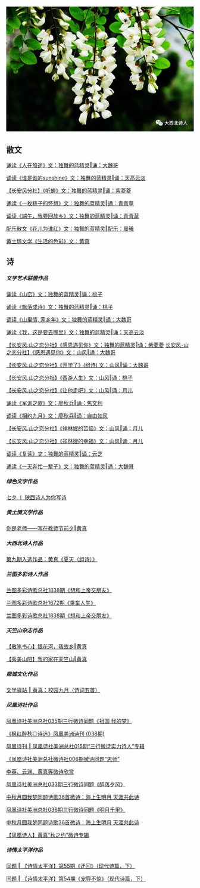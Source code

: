 ![alt](https://raw.githubusercontent.com/Frank093099/Frank093099.github.io/master/2.jpeg)  


散文
-------------------
[诵读《人在旅途》文：独舞的蓝精灵‖诵：大魏哥](https://mp.weixin.qq.com/s/qJfaJb6Vm89cORC-77cJcA)  

[诵读《谁是谁的sunshine》文：独舞的蓝精灵‖诵：天高云淡](https://mp.weixin.qq.com/s/9nEgrvk_Sko_I03hh4Hbkw)  

[【长安风分社】《听蝉》文：独舞的蓝精灵‖诵：紫菱菱](https://mp.weixin.qq.com/s/UCdbEiml2cNt0OjxPhXDgw)  

[诵读《一枚粽子的怀想》文：独舞的蓝精灵‖诵：青青草](https://mp.weixin.qq.com/s/lqRX70zAFu3XwYcbsggNJg) 

[诵读《端午，我要回故乡》文：独舞的蓝精灵‖诵：青青草](https://mp.weixin.qq.com/s/2aDvy1js0GgYUUDOorFZuQ) 

[配乐散文《花儿为谁红》文：独舞的蓝精灵‖配乐：晨曦](https://mp.weixin.qq.com/s/VcooosjWATayR_rWf7aVTA)

[黄土情文学《生活的色彩》文：黄真](https://mp.weixin.qq.com/s?__biz=MzUzMTMyMTMzNw==&mid=2247485530&;idx=3&sn=02c6ef044c03bcabae9871ecf6126176&amp;chksm=fa4510cccd3299dae79d8e004e0557412a9fe9bc2a5ab235a57508f798b46f75f9ed5a3aa2cc&mpshare=1&scene=2&srcid=0724Hg2EeZl4CEBnFBOKnMpW&from=timeline&;ascene=2&amp;devicetype=android-24&amp;version=26060739&;nettype=WIFI&abtest_cookie=BAABAAoACwANABMABAAllx4AWZkeAH2ZHgCBmR4AAAA%3D&lang=zh_CN&amp;pass_ticket=DwqwZroeVm7CABryNKdDghyQzWG8Li8NtO%2BrMvAxmrdTSh9wLWZJGffLcHvDuoA%2B&amp;wx_header=1)

诗
-------------------
##### 文学艺术联盟作品  

[诵读《山峦》文：独舞的蓝精灵‖诵：桃子](https://mp.weixin.qq.com/s/QU89PwQXSmxYqzP9KcTQUw)  

[诵读《飘落成诗》文：独舞的蓝精灵‖诵：桃子](https://mp.weixin.qq.com/s/Yt-AjoHOoAxiRhh-y4G83A)  

[诵读《山里情, 家乡年》文：独舞的蓝精灵‖诵：大魏哥](https://mp.weixin.qq.com/s/hfssYRQ6B05knddGTtKkCA)  

[诵读《我，这是要去哪里》文：独舞的蓝精灵‖诵：天高云淡](https://mp.weixin.qq.com/s/bhu8vIeWvlsA0WcjGAW6sw)  

[【长安风.山之恋分社】《感恩遇见你》文：独舞的蓝精灵‖诵：紫菱菱](https://mp.weixin.qq.com/s?__biz=MzI3NjczMjIwNw==&mid=2247500110&;idx=1&sn=d65f596c649b92c5e56090bd8e34c929&amp;chksm=eb73810edc040818e34ff6244745c8b1bcfef935bf800a689b772a9b2a90d5891f09c8d8906b&mpshare=1&scene=2&srcid=0820wELrBYGmJdWOZ7nxH7sJ&from=timeline&;ascene=2&amp;devicetype=android-24&amp;version=26060739&;nettype=WIFI&abtest_cookie=BAABAAoACwANABMABAAllx4AWZkeAH2ZHgCBmR4AAAA%3D&lang=zh_CN&amp;pass_ticket=DwqwZroeVm7CABryNKdDghyQzWG8Li8NtO%2BrMvAxmrdTSh9wLWZJGffLcHvDuoA%2B&amp;wx_header=1) 
[长安风-山之恋分社】《感恩遇见你》文：山风‖诵：大魏哥](https://mp.weixin.qq.com/s?__biz=MzI3NjczMjIwNw==&mid=2247500331&;idx=1&sn=bd43d0787bc83eec25452d3ee24fdeb6&amp;chksm=eb73826bdc040b7db03677cfc869b7778d1a42aa92815c13b152c5e1151ed92cafcd1b0fd1ad&mpshare=1&scene=2&srcid=0823rKCndA42eJuJzEN985SX&from=timeline&;ascene=2&amp;devicetype=android-24&amp;version=26060739&;nettype=WIFI&abtest_cookie=BAABAAoACwANABMABAAllx4AWZkeAH2ZHgCBmR4AAAA%3D&lang=zh_CN&amp;pass_ticket=DwqwZroeVm7CABryNKdDghyQzWG8Li8NtO%2BrMvAxmrdTSh9wLWZJGffLcHvDuoA%2B&amp;wx_header=1)  

[【长安风.山之恋分社】《开学了》(组诗) 文：山风‖诵：大魏哥](https://mp.weixin.qq.com/s/c3zBH1pMkc41ekljNeLl3A)  

[【长安风.山之恋分社】《西游人生》文：山风‖诵：桃子](https://mp.weixin.qq.com/s/Wau6opfJ2Ak7sdI56xUjaA) 

[【长安风.山之恋分社】《让他走吧》文：山风‖诵：月儿](https://mp.weixin.qq.com/s?__biz=MzI3NjczMjIwNw==&mid=2247502312&;idx=7&sn=58e5f00e3fd6e9f7e48f6ae8a1561183&amp;chksm=eb7389a8dc0400be68d52145d20812b9039a666a32cce6d868f2b22f92a8513556e489c6cfa8&mpshare=1&scene=2&srcid=0918GBHPqsRTmQhYx8lfLp27&from=timeline&;ascene=2&amp;devicetype=android-24&amp;version=26060739&;nettype=WIFI&abtest_cookie=BAABAAoACwANABMABAAllx4AWZkeAH2ZHgCBmR4AAAA%3D&lang=zh_CN&amp;pass_ticket=DwqwZroeVm7CABryNKdDghyQzWG8Li8NtO%2BrMvAxmrdTSh9wLWZJGffLcHvDuoA%2B&amp;wx_header=1)  

[诵读《军训之歌》文：廖秋兵‖诵：焦文利](https://mp.weixin.qq.com/s/LBxf0yycjDma4ljPKWVYyg)  

[诵读《相约九月》文：廖秋兵‖诵：自由如风](https://mp.weixin.qq.com/s?__biz=MzI3NjczMjIwNw==&mid=2247502469&idx=2&sn=fcf0f86e2649bb3e5b3e1dcb6e7e46d5&chksm=eb738ac5dc0403d3c9527ca267e966b223c11d04786bc551fb40e028078841f02a51ce6cca8a&mpshare=1&scene=2&srcid=0923cq3YmEova7z14OaXHiLz&from=timeline&ascene=2&devicetype=android-24&version=26060739&nettype=WIFI&abtest_cookie=BAABAAoACwANABMABAAllx4AWZkeAH2ZHgCBmR4AAAA%3D&lang=zh_CN&pass_ticket=e8g7Y3KdoCM8KZ7K6%2FJPoCVonLOLzJYKpvLAqHyD9VtiOX%2FHXcgqk%2FgTFPZ7CiEB&wx_header=1)  

[【长安风.山之恋分社】《祥林嫂的苦恼》文：山风‖诵：月儿](https://mp.weixin.qq.com/s/sT0uN1XbTsuf6zMHPG9cCA)  

[【长安风.山之恋分社】《祥林嫂的幸福》文：山风‖诵：月儿](https://mp.weixin.qq.com/s?__biz=MzI3NjczMjIwNw==&mid=2247502335&idx=1&sn=3672e471edfb90d864a92ee00e32cc41&chksm=eb7389bfdc0400a92a55dafd771af66c9b4562dec91a1e529fcdd115553deb5d74686eb10234&mpshare=1&scene=2&srcid=0919rVDvJGSmMw86HeQ3WNPR&from=timeline&ascene=2&devicetype=android-24&version=26060739&nettype=WIFI&abtest_cookie=BAABAAoACwANABMABAAllx4AWZkeAH2ZHgCBmR4AAAA%3D&lang=zh_CN&pass_ticket=e8g7Y3KdoCM8KZ7K6%2FJPoCVonLOLzJYKpvLAqHyD9VtiOX%2FHXcgqk%2FgTFPZ7CiEB&wx_header=1)  

[诵读《复读》文：独舞的蓝精灵‖诵：云芝](https://mp.weixin.qq.com/s?__biz=MzI3NjczMjIwNw==&mid=2247498756&;idx=3&sn=30acba441d9f55b7e6051ae7317a11f5&amp;chksm=eb73bc44dc043552340e0e27810b591f953c203ad6e866a56c78d7eca60bc74ec9383e384260&mpshare=1&scene=2&srcid=0724uZDPNG2Bs89jzOTNOJM5&from=timeline&;ascene=2&amp;devicetype=android-24&amp;version=26060739&;nettype=WIFI&abtest_cookie=BAABAAoACwANABMABAAllx4AWZkeAH2ZHgCBmR4AAAA%3D&lang=zh_CN&amp;pass_ticket=DwqwZroeVm7CABryNKdDghyQzWG8Li8NtO%2BrMvAxmrdTSh9wLWZJGffLcHvDuoA%2B&amp;wx_header=1) 

[诵读《一天奔忙一辈子》文：独舞的蓝精灵‖诵：大魏哥](https://mp.weixin.qq.com/s?__biz=MzI3NjczMjIwNw==&mid=2247498794&;idx=1&sn=98bc9f7fa038f685c143a0c09db84fd2&amp;chksm=eb73bc6adc04357c0331b4e29c7cf93f5467443e186d5cd004e308129ce97dc584aed22a68dc&mpshare=1&scene=2&srcid=07252NO7kkUKZGqfrYezqDMw&from=timeline&;ascene=2&amp;devicetype=android-24&amp;version=26060739&;nettype=WIFI&abtest_cookie=BAABAAoACwANABMABAAllx4AWZkeAH2ZHgCBmR4AAAA%3D&lang=zh_CN&amp;pass_ticket=DwqwZroeVm7CABryNKdDghyQzWG8Li8NtO%2BrMvAxmrdTSh9wLWZJGffLcHvDuoA%2B&amp;wx_header=1)  



##### 绿色文学作品  

[七夕 丨 陕西诗人为你写诗](https://mp.weixin.qq.com/s/NGEfNjqY4zbQgLA6IQn7jQ)  

##### 黄土情文学作品  

[你是老师——写在教师节前夕‖黄真](https://mp.weixin.qq.com/s/65iEEQh2EfzI3XSo1pObfQ)  

##### 大西北诗人作品  

[第九期入选作品：黄真《夏天（组诗）》](https://mp.weixin.qq.com/s/gi_2HwAerXNrl7KtCXb2iw)  

##### 兰图多彩诗人作品  

[兰图多彩诗歌总社1838期《想和上帝交朋友》](https://mp.weixin.qq.com/s?__biz=MzU4NjMxNzk1Mw==&mid=2247496253&idx=2&sn=70758da5b25bc78e297076e81b628995&chksm=fdff9bd3ca8812c538358ad4fa15d099d5d3666b8ab843835dc4bc532a8eed90df34572095b7&mpshare=1&scene=2&srcid=0922BIGBhiYJWcaZJcTSMxSy&from=timeline&ascene=2&devicetype=android-24&version=26060739&nettype=WIFI&abtest_cookie=BAABAAoACwANABMABAAllx4AWZkeAH2ZHgCBmR4AAAA%3D&lang=zh_CN&pass_ticket=e8g7Y3KdoCM8KZ7K6%2FJPoCVonLOLzJYKpvLAqHyD9VtiOX%2FHXcgqk%2FgTFPZ7CiEB&wx_header=1) 

[兰图多彩诗歌总社1672期《乘车人生》](https://mp.weixin.qq.com/s?__biz=MzU4NjMxNzk1Mw==&mid=2247495182&;idx=1&sn=96ec598869a7e19e0ed438e6a3cfe90b&amp;chksm=fdff87e0ca880ef64005b0bcb998d112a3f5ce40e7ba29fd7a4d7a6f94b553eed070a1fcc48b&mpshare=1&scene=2&srcid=08086wyFdyKRVXh1xzU7Yjvk&from=timeline&;ascene=2&amp;devicetype=android-24&amp;version=26060739&;nettype=WIFI&abtest_cookie=BAABAAoACwANABMABAAllx4AWZkeAH2ZHgCBmR4AAAA%3D&lang=zh_CN&amp;pass_ticket=DwqwZroeVm7CABryNKdDghyQzWG8Li8NtO%2BrMvAxmrdTSh9wLWZJGffLcHvDuoA%2B&amp;wx_header=1) 

[兰图多彩诗歌总社1838期《想和上帝交朋友》](https://mp.weixin.qq.com/s?__biz=MzU4NjMxNzk1Mw==&mid=2247496253&idx=2&sn=70758da5b25bc78e297076e81b628995&chksm=fdff9bd3ca8812c538358ad4fa15d099d5d3666b8ab843835dc4bc532a8eed90df34572095b7&mpshare=1&scene=2&srcid=0922BIGBhiYJWcaZJcTSMxSy&from=timeline&ascene=2&devicetype=android-24&version=26060739&nettype=WIFI&abtest_cookie=BAABAAoACwANABMABAAllx4AWZkeAH2ZHgCBmR4AAAA%3D&lang=zh_CN&pass_ticket=e8g7Y3KdoCM8KZ7K6%2FJPoCVonLOLzJYKpvLAqHyD9VtiOX%2FHXcgqk%2FgTFPZ7CiEB&wx_header=1)  



##### 天竺山杂志作品  

[【散笔书心】银花河，我故乡‖黄真](https://mp.weixin.qq.com/s/25a-pM7d__N7ys0IgwrClA)  

[【秀美山阳】我的家在天竺山‖黄真](https://mp.weixin.qq.com/s/QNsQsWglxqKZjsBa0eeu9g)  

##### 南城文化作品  

[文学驿站 ‖ 黄真：校园九月（诗词五首）](https://mp.weixin.qq.com/s?__biz=MzAxMTk3NTczMg==&mid=2247492466&idx=2&sn=9ae5458eb833aae036fd9d1d4dae754d&chksm=9bba4e29accdc73f2d6d041b7913381a49638c528fca7dec721e68831e2e4232812bd9e96d36&mpshare=1&scene=2&srcid=0911Su67WBzkUGCnpkyBrfJy&from=timeline&ascene=2&devicetype=android-24&version=26060739&nettype=WIFI&abtest_cookie=BAABAAoACwANABMABAAllx4AWZkeAH2ZHgCBmR4AAAA%3D&lang=zh_CN&pass_ticket=e8g7Y3KdoCM8KZ7K6%2FJPoCVonLOLzJYKpvLAqHyD9VtiOX%2FHXcgqk%2FgTFPZ7CiEB&wx_header=1)  

##### 凤凰诗社作品  

[凤凰诗社美洲总社035期三行微诗同题《祖国 我的梦》](https://www.meipian.cn/1mo5d7il?share_depth=2&user_id=ohbsluA9pAxp2hwCtZjLPcxOOfAc&share_user_mpuuid=ba9ce8bbf713f2e18bb5c8e66e399ab8&first_share_uid=16790109&from=timeline)  

[《枫红醉秋◎诗选》凤凰美洲诗刊 (038期)](https://www.meipian.cn/1n8vgme8?share_depth=2&user_id=ohbsluA9pAxp2hwCtZjLPcxOOfAc&share_user_mpuuid=ba9ce8bbf713f2e18bb5c8e66e399ab8&first_share_uid=16790109&from=timeline)  

[凤凰诗刊 ‖ 凤凰诗社美洲总社015期“三行微诗实力诗人”专辑](https://mp.weixin.qq.com/s?__biz=MzUyNjgwNDIwMA==&mid=2247483826&idx=1&sn=ebafb6deb9d6299e02185816dd19fb8b&chksm=fa087435cd7ffd23018f75a461d53567ebaa3b0813ab152ea15e39a2143ba84d851434c5c6ac&mpshare=1&scene=2&srcid=0916xgPVCvZkF1tPuZMiTMxl&from=timeline&ascene=2&devicetype=android-24&version=26060739&nettype=WIFI&abtest_cookie=BAABAAoACwANABMABAAllx4AWZkeAH2ZHgCBmR4AAAA%3D&lang=zh_CN&pass_ticket=e8g7Y3KdoCM8KZ7K6%2FJPoCVonLOLzJYKpvLAqHyD9VtiOX%2FHXcgqk%2FgTFPZ7CiEB&wx_header=1)  

[《凤凰诗社美洲总社微诗社006期微诗同题“恩师”](https://www.meipian.cn/1lr9an71?share_depth=3&user_id=ohbsluA9pAxp2hwCtZjLPcxOOfAc&share_user_mpuuid=null&first_share_uid=null&from=timeline)  

[李英、云渊、黄真等微诗欣赏](https://ishare.iclient.ifeng.com/tizmm/news/shareNews?fromType=vampire&forward=1&aid=sub_78735646&ch=&aman=deNcd3yfdbQ43aGeafk7afs404i350G7e0T9dfNb17&gud=99j894K379&from=timeline)  

[凤凰诗社美洲总社033期三行微诗同题《醉落夕风》](https://www.meipian.cn/1m9excry?share_depth=3&user_id=ohbsluA9pAxp2hwCtZjLPcxOOfAc&share_user_mpuuid=ba9ce8bbf713f2e18bb5c8e66e399ab8&first_share_uid=16790109&from=timeline)  

[中秋月圆我梦同题诗歌36首微诗：海上生明月 天涯共此诗](https://mbd.baidu.com/newspage/data/landingshare?pageType=1&isBdboxFrom=1&context=%7B%22nid%22%3A%22news_9477160584793500563%22%2C%22sourceFrom%22%3A%22bjh%22%7D&from=timeline&isappinstalled=0)  

[凤凰诗社美洲总社036期三行微诗同题《明月千里》](http://www.21mingren.com/web/viewarticle.asp?userid=1165709&lanmuid=8352451&contentID=2605618&from=timeline)  

[中秋月圆我梦同题诗歌36首微诗：海上生明月 天涯共此诗](https://mbd.baidu.com/newspage/data/landingshare?pageType=1&isBdboxFrom=1&context=%7B%22nid%22%3A%22news_9477160584793500563%22%2C%22sourceFrom%22%3A%22bjh%22%7D&from=timeline&isappinstalled=0)

[【凤凰诗人】黄真“秋之约”微诗专辑](https://www.jianshu.com/p/457100134f53)  


##### 诗情太平洋作品  

[同题 ‖ 【诗情太平洋】第55期《迂回》（现代诗篇，下）](https://mp.weixin.qq.com/s?__biz=MzI4Mzc0NzIzMA==&mid=2247484178&idx=2&sn=3c1800f586f1abf4c20191a869ea501f&chksm=eb84b5e3dcf33cf5a8c65b7ebf23d69a5f656778bd14aae148e28c47b5f274b54187b592bcd9&mpshare=1&scene=2&srcid=0927etT2rVh5Ysi3RkMIpSAA&from=timeline&ascene=2&devicetype=android-24&version=26060739&nettype=WIFI&abtest_cookie=BAABAAoACwANABMABAAllx4AWZkeAH2ZHgCBmR4AAAA%3D&lang=zh_CN&pass_ticket=e8g7Y3KdoCM8KZ7K6%2FJPoCVonLOLzJYKpvLAqHyD9VtiOX%2FHXcgqk%2FgTFPZ7CiEB&wx_header=1)  

[同题 ‖ 【诗情太平洋】第54期《宠辱不惊》（现代诗篇，下）](https://mp.weixin.qq.com/s?__biz=MzI4Mzc0NzIzMA==&mid=2247484166&idx=2&sn=ad2bf861f2c14ee0228a20e1de9a5cce&chksm=eb84b5f7dcf33ce148ea0e8e075742b38e1cb89d3454fdf6f02dc11739fcf56e3914f8261bd2&mpshare=1&scene=2&srcid=0922O24LBpSctvwxfXrxtn9g&from=timeline&ascene=2&devicetype=android-24&version=26060739&nettype=WIFI&abtest_cookie=BAABAAoACwANABMABAAllx4AWZkeAH2ZHgCBmR4AAAA%3D&lang=zh_CN&pass_ticket=e8g7Y3KdoCM8KZ7K6%2FJPoCVonLOLzJYKpvLAqHyD9VtiOX%2FHXcgqk%2FgTFPZ7CiEB&wx_header=1)  
